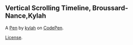 Vertical Scrolling Timeline, Broussard-Nance,Kylah
--------------------------------------------------


A [Pen](http://codepen.io/fawesome_ky/pen/pRJPBa) by [kylah](http://codepen.io/fawesome_ky) on [CodePen](http://codepen.io/).

[License](http://codepen.io/fawesome_ky/pen/pRJPBa/license).
